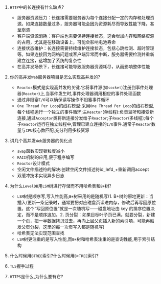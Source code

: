 1. `HTTP`中的长连接有什么缺点?
    * 服务器资源压力：长连接需要服务器为每个连接分配一定的内存和处理资源。如果连接数量过多，服务器可能会因为资源耗尽而导致性能下降，甚至崩溃
    * 客户端资源消耗：客户端也需要保持连接状态，这会增加内存和网络资源的占用，尤其是在移动设备上，可能会影响电池寿命
    * 连接状态维护：长连接需要持续维护连接状态，包括心跳检测、超时管理等。如果连接因为网络问题或客户端异常而中断，服务器需要检测并重新建立连接，这增加了系统的复杂性
    * 在高并发场景下，长连接可能导致服务器资源耗尽，从而影响整体性能
2. 你的高并发`Web`服务器项目是怎么实现高并发的?
   * `Reactor`模式是实现高并发的关键.它将事件源(如`socket`)注册到事件处理器(`Reactor`)上,当事件发生时,事件处理器调用相应的事件处理函数
   * 通过非阻塞`I/O`可以确保读写操作不阻塞事件循环
   * `One Thread Per Loop`的线程模型:采用`One Thread Per Loop`的线程模型,每个线程运行一个独立的事件循环;主`Reactor`(单线程):负责监听和接受新连接,通过`Acceptor`类将新连接分发给子`Reactor`;子`Reactor`(多线程);每个子`Reactor`运行在独立线程中,管理已建立连接的`I/O`事件.通常子`Reactor`数量与`CPU`核心数匹配,充分利用多核资源
3. 讲几个高并发`Web`服务器的优化点
   * `swap`函数实现锁粒度减小
   * `RAII`机制的应用,便于程序编写
   * `Reactor`设计模式
   * 空闲文件描述符的解决:创建空闲文件描述符id_lefd_+重新调用accept
   * 双缓冲技术实现异步日志
4. 为什么`LevelDB`用`LSM`树进行存储而不用哈希表和`B+`树?
   * `LSM`树是顺序写,写入性能高;`B+`树采用的是随机写(1. B+树的原地更新：当插入/更新一条记录时，通常要把对应磁盘页读进内存，修改后再写回原位置。这个“写回原位置”就是一次随机写——磁盘地址由 key 的排序位置决定，而不是顺序追加。2. 页分裂：如果目标叶子页已满，就要分裂，新建一个页，把一半数据拷贝过去，再向上层父页插入新的索引项，可能再触发父页分裂，这里的每一次页写入都是随机写)
   * 哈希表无法实现范围查找
   * `LSM`树更注重的是写入性能,而`B+`树和哈希表注重的是查询性能,用于索引结构
5. 什么时候用`BTREE`索引?什么时候用`B+TREE`索引?

6. `TLS`握手过程

7. `HTTPS`是什么,为什么要有它?